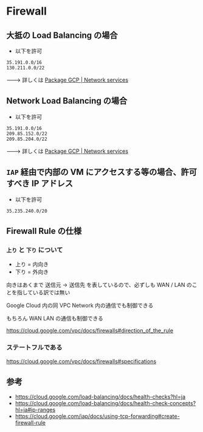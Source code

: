 # Firewall

## 大抵の Load Balancing の場合

+ 以下を許可

```
35.191.0.0/16
130.211.0.0/22
```

---> 詳しくは [Package GCP | Network services](../../net-services)

## Network Load Balancing の場合

+ 以下を許可

```
35.191.0.0/16
209.85.152.0/22
209.85.204.0/22
```

---> 詳しくは [Package GCP | Network services](../../net-services)

## `IAP` 経由で内部の VM にアクセスする等の場合、許可すべき IP アドレス

+ 以下を許可

```
35.235.240.0/20
```

## Firewall Rule の仕様

### `上り` と `下り` について

+ 上り = 内向き
+ 下り = 外向き

向きはあくまで 送信元 -> 送信先 を表しているので、必ずしも WAN / LAN のことを指している訳では無い

Google Cloud 内の同 VPC Network 内の通信でも制御できる

もちろん WAN  LAN の通信も制御できる

https://cloud.google.com/vpc/docs/firewalls#direction_of_the_rule

### ステートフルである

https://cloud.google.com/vpc/docs/firewalls#specifications


## 参考

+ https://cloud.google.com/load-balancing/docs/health-checks?hl=ja
+ https://cloud.google.com/load-balancing/docs/health-check-concepts?hl=ja#ip-ranges
+ https://cloud.google.com/iap/docs/using-tcp-forwarding#create-firewall-rule

